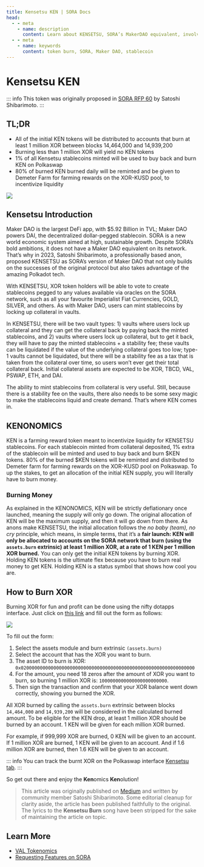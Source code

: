 ```yaml
---
title: Kensetsu KEN | SORA Docs
head:
  - - meta
    - name: description
      content: Learn about KENSETSU, SORA’s MakerDAO equivalent, involving XOR token burn, KEN token rewards, and Kensetsu’s role in the DeFi space on Polkadot
  - - meta
    - name: keywords
      content: token burn, SORA, Maker DAO, stablecoin
---
```


# Kensetsu KEN

::: info
This token was originally proposed in [SORA RFP 60](https://github.com/sora-xor/rfps/issues/60) by Satoshi Shibarimoto.
:::

## TL;DR

- All of the initial KEN tokens will be distributed to accounts that burn at least 1 million XOR between blocks 14,464,000 and 14,939,200
- Burning less than 1 million XOR will yield no KEN tokens
- 1% of all Kensetsu stablecoins minted will be used to buy back and burn KEN on Polkaswap
- 80% of burned KEN burned daily will be reminted and be given to Demeter Farm for farming rewards on the XOR-KUSD pool, to incentivize liquidity

![](/.gitbook/assets/ken-burn-hero.png)

## Kensetsu Introduction

Maker DAO is the largest DeFi app, with $5.92 Billion in TVL; Maker DAO powers DAI, the decentralized dollar-pegged stablecoin. SORA is a new world economic system aimed at high, sustainable growth. Despite SORA’s bold ambitions, it does not have a Maker DAO equivalent on its network. That’s why in 2023, Satoshi Shibarimoto, a professionally based anon, proposed KENSETSU as SORA’s version of Maker DAO that not only builds on the successes of the original protocol but also takes advantage of the amazing Polkadot tech.

With KENSETSU, XOR token holders will be able to vote to create stablecoins pegged to any values available via oracles on the SORA network, such as all your favourite Imperialist Fiat Currencies, GOLD, SILVER, and others. As with Maker DAO, users can mint stablecoins by locking up collateral in vaults.

In KENSETSU, there will be two vault types: 1) vaults where users lock up collateral and they can get the collateral back by paying back the minted stablecoins, and 2) vaults where users lock up collateral, but to get it back, they will have to pay the minted stablecoins + a stability fee; these vaults can be liquidated if the value of the underlying collateral goes too low; type-1 vaults cannot be liquidated, but there will be a stability fee as a tax that is taken from the collateral over time, so users won’t ever get their total collateral back. Initial collateral assets are expected to be XOR, TBCD, VAL, PSWAP, ETH, and DAI.

The ability to mint stablecoins from collateral is very useful. Still, because there is a stability fee on the vaults, there also needs to be some sexy magic to make the stablecoins liquid and create demand. That’s where KEN comes in.

## KENONOMICS

KEN is a farming reward token meant to incentivize liquidity for KENSETSU stablecoins. For each stablecoin minted from collateral deposited, 1% extra of the stablecoin will be minted and used to buy back and burn $KEN tokens. 80% of the burned $KEN tokens will be reminted and distributed to Demeter farm for farming rewards on the XOR-KUSD pool on Polkaswap.
To up the stakes, to get an allocation of the initial KEN supply, you will literally have to burn money.

### Burning Money

As explained in the KENONOMICS, KEN will be strictly deflationary once launched, meaning the supply will only go down. The original allocation of KEN will be the maximum supply, and then it will go down from there. As anons make KENSETSU, the initial allocation follows the _no baby (team), no cry_ principle, which means, in simple terms, that it’s a **fair launch: KEN will only be allocated to accounts on the SORA network that burn (using the `assets.burn` extrinsic) at least 1 million XOR, at a rate of 1 KEN per 1 million XOR burned.** You can only get the initial KEN tokens by burning XOR.
Holding KEN tokens is the ultimate flex because you have to burn real money to get KEN. Holding KEN is a status symbol that shows how cool you are.

## How to Burn XOR

Burning XOR for fun and profit can be done using the nifty dotapps interface. Just click on [this link](https://polkadot.js.org/apps/#/extrinsics) and fill out the form as follows:

![](/.gitbook/assets/ken-burn-extrinsics.png)

To fill out the form:

1. Select the assets module and burn extrinsic `(assets.burn)`
2. Select the account that has the XOR you want to burn.
3. The asset ID to burn is XOR: `0x0200000000000000000000000000000000000000000000000000000000000000`
4. For the amount, you need 18 zeros after the amount of XOR you want to burn, so burning 1 million XOR is: `1000000000000000000000000`.
5. Then sign the transaction and confirm that your XOR balance went down correctly, showing you burned the XOR.

All XOR burned by calling the `assets.burn` extrinsic between blocks `14,464,000` and `14,939,200` will be considered in the calculated burned amount. To be eligible for the KEN drop, at least 1 million XOR should be burned by an account. 1 KEN will be given for each million XOR burned.

For example, if 999,999 XOR are burned, 0 KEN will be given to an account. If 1 million XOR are burned, 1 KEN will be given to an account. And if 1.6 million XOR are burned, then 1.6 KEN will be given to an account.

::: info
You can track the burnt XOR on the Polkaswap interface [Kensetsu tab](https://polkaswap.io/#/kensetsu).
:::

So get out there and enjoy the **Ken**omics **Ken**olution!

> This article was originally published on [Medium](https://medium.com/@shibarimoto/kensetsu-ken-356077ebee78) and written by community member Satoshi Shibarimoto. Some editorial cleanup for clarity aside, the article has been published faithfully to the original. The lyrics to the **Kensetsu Burn** song have been stripped for the sake of maintaining the article on topic.

## Learn More

- [VAL Tokenomics](/val.md)
- [Requesting Features on SORA](/rfp.md)
